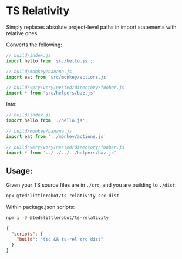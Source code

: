 TS Relativity
=============

Simply replaces absolute project-level paths in import statements with relative ones.

Converts the following:

```typescript
// build/index.js
import hello from 'src/hello.js';

// build/monkey/banana.js
import eat from 'src/monkey/actions.js'

// build/very/very/nested/directory/foobar.js
import * from 'src/helpers/baz.js'
```

Into:

```typescript
// build/index.js
import hello from './hello.js';

// build/monkey/banana.js
import eat from '../monkey/actions.js'

// build/very/very/nested/directory/foobar.js
import * from '../../../../helpers/baz.js'
```

## Usage:

Given your TS source files are in `./src`, and you are building to `./dist`:

```bash
npx @tedslittlerobot/ts-relativity src dist
```

Within package.json scripts:

```bash
npm i -D @tedslittlerobot/ts-relativity
```

```json
{
  "scripts": {
    "build": "tsc && ts-rel src dist"
  }
}
```

